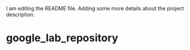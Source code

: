 I am editing the README file. Adding some more details about the project description.
# google_lab_repository
